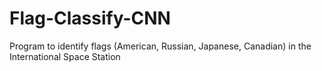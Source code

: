 # Flag-Classify-CNN
Program to identify flags (American, Russian, Japanese, Canadian) in the International Space Station
